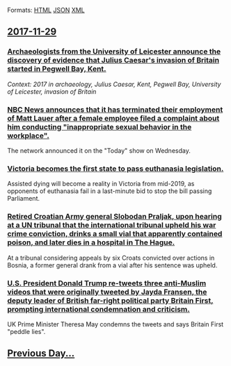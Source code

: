 
Formats: [HTML](2017/11/29/index.html)  [JSON](2017/11/29/index.json)  [XML](2017/11/29/index.xml)  

## [2017-11-29](/news/2017/11/29/index.md)

### [Archaeologists from the University of Leicester announce the discovery of evidence that Julius Caesar's invasion of Britain started in Pegwell Bay, Kent. ](/news/2017/11/29/archaeologists-from-the-university-of-leicester-announce-the-discovery-of-evidence-that-julius-caesar-s-invasion-of-britain-started-in-pegwe.md)
_Context: 2017 in archaeology, Julius Caesar, Kent, Pegwell Bay, University of Leicester, invasion of Britain_

### [NBC News announces that it has terminated their employment of Matt Lauer after a female employee filed a complaint about him conducting "inappropriate sexual behavior in the workplace". ](/news/2017/11/29/nbc-news-announces-that-it-has-terminated-their-employment-of-matt-lauer-after-a-female-employee-filed-a-complaint-about-him-conducting-ina.md)
The network announced it on the &quot;Today&quot; show on Wednesday.

### [Victoria becomes the first state to pass euthanasia legislation. ](/news/2017/11/29/victoria-becomes-the-first-state-to-pass-euthanasia-legislation.md)
Assisted dying will become a reality in Victoria from mid-2019, as opponents of euthanasia fail in a last-minute bid to stop the bill passing Parliament.

### [Retired Croatian Army general Slobodan Praljak, upon hearing at a UN tribunal that the international tribunal upheld his war crime conviction, drinks a small vial that apparently contained poison, and later dies in a hospital in The Hague. ](/news/2017/11/29/retired-croatian-army-general-slobodan-praljak-upon-hearing-at-a-un-tribunal-that-the-international-tribunal-upheld-his-war-crime-convictio.md)
At a tribunal considering appeals by six Croats convicted over actions in Bosnia, a former general drank from a vial after his sentence was upheld.

### [U.S. President Donald Trump re-tweets three anti-Muslim videos that were originally tweeted by Jayda Fransen, the deputy leader of British far-right political party Britain First, prompting international condemnation and criticism. ](/news/2017/11/29/u-s-president-donald-trump-re-tweets-three-anti-muslim-videos-that-were-originally-tweeted-by-jayda-fransen-the-deputy-leader-of-british-f.md)
UK Prime Minister Theresa May condemns the tweets and says Britain First &quot;peddle lies&quot;.

## [Previous Day...](/news/2017/11/28/index.md)

